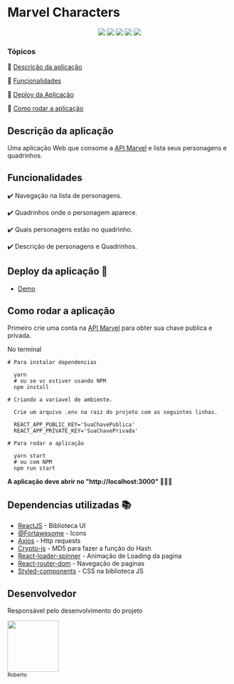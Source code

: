 <h1>Marvel Characters</h1> 

<p align="center">
  <img src="https://img.shields.io/static/v1?label=react&message=framework&color=blue&style=for-the-badge&logo=REACT"/>
  <img src="https://img.shields.io/static/v1?label=Vercel&message=deploy&color=blue&style=for-the-badge&logo=vercel"/>
  <img src="http://img.shields.io/static/v1?label=License&message=MIT&color=green&style=for-the-badge"/>
  <img src="http://img.shields.io/static/v1?label=JavaScript&message=ok&color=gren&style=for-the-badge&logo=javaScript"/>
   <img src="http://img.shields.io/static/v1?label=STATUS&message=CONCLUIDO&color=GREEN&style=for-the-badge"/>
</p>


### Tópicos 

:small_blue_diamond: [Descrição da aplicação](#descrição-do-aplicação)

:small_blue_diamond: [Funcionalidades](#funcionalidades)

:small_blue_diamond: [Deploy da Aplicação](#deploy-da-aplicação-rocket)

:small_blue_diamond: [Como rodar a aplicação](#como-rodar-a-aplicação-arrow_forward)



## Descrição da aplicação

Uma aplicação Web que consome a [API Marvel](https://developer.marvel.com/) e lista seus personagens e quadrinhos.  


## Funcionalidades

:heavy_check_mark: Navegação na lista de personagens.

:heavy_check_mark: Quadrinhos onde o personagem aparece.

:heavy_check_mark: Quais personagens estão no quadrinho.  

:heavy_check_mark: Descrição de personagens e Quadrinhos.  

## Deploy da aplicação :rocket:

- [Demo](https://marvel-characters-two.vercel.app/pages/1)


## Como rodar a aplicação

Primeiro crie uma conta na [API Marvel](https://developer.marvel.com/) para obter sua chave publica e privada.

No terminal

```
# Para instalar dependencias 

  yarn
  # ou se vc estiver usando NPM 
  npm install

# Criando a variavel de ambiente.
  
  Crie um arquivo .env na raiz do projeto com as seguintes linhas.

  REACT_APP_PUBLIC_KEY='SuaChavePublica'
  REACT_APP_PRIVATE_KEY='SuaChavePrivada'

# Para rodar a aplicação 

  yarn start
  # ou com NPM
  npm run start
```
**A aplicação deve abrir no "http://localhost:3000" 🎉🎉🎉**

## Dependencias utilizadas :books:

- [ReactJS](https://pt-br.reactjs.org/{:target="_blank"}) - Biblioteca UI
- [@Fortawesome](https://fontawesome.com/) -  Icons
- [Axios](https://github.com/axios/axios{:target="_blank"}) - Http requests
- [Crypto-js](https://www.npmjs.com/package/crypto-js) - MD5 para fazer a função do Hash
- [React-loader-spinner](https://github.com/mhnpd/react-loader-spinner) - Animação de Loading da pagina
- [React-router-dom](https://reactrouter.com/web/guides/quick-start) - Navegação de paginas
- [Styled-components](https://styled-components.com/) - CSS na biblioteca JS

## Desenvolvedor

Responsável pelo desenvolvimento do projeto

[<img src="https://avatars.githubusercontent.com/u/71423080?s=460&u=a5c60b93356615006839056572a3cca064879b7b&v=4" width=115><br><sub>Roberto</sub>](https://github.com/robertorsjr) 

